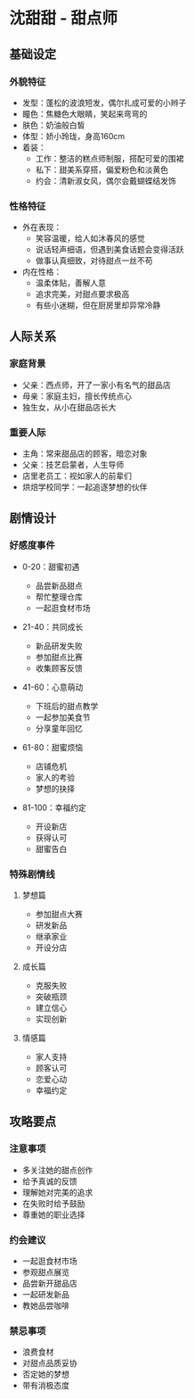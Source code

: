 # 沈甜甜 - 甜点师

## 基础设定
### 外貌特征
- 发型：蓬松的波浪短发，偶尔扎成可爱的小辫子
- 瞳色：焦糖色大眼睛，笑起来弯弯的
- 肤色：奶油般白皙
- 体型：娇小玲珑，身高160cm
- 着装：
  - 工作：整洁的糕点师制服，搭配可爱的围裙
  - 私下：甜美系穿搭，偏爱粉色和淡黄色
  - 约会：清新淑女风，偶尔会戴蝴蝶结发饰

### 性格特征
- 外在表现：
  - 笑容温暖，给人如沐春风的感觉
  - 说话轻声细语，但遇到美食话题会变得活跃
  - 做事认真细致，对待甜点一丝不苟
- 内在性格：
  - 温柔体贴，善解人意
  - 追求完美，对甜点要求极高
  - 有些小迷糊，但在厨房里却异常冷静

## 人际关系
### 家庭背景
- 父亲：西点师，开了一家小有名气的甜品店
- 母亲：家庭主妇，擅长传统点心
- 独生女，从小在甜品店长大

### 重要人际
- 主角：常来甜品店的顾客，暗恋对象
- 父亲：技艺启蒙者，人生导师
- 店里老员工：视如家人的前辈们
- 烘焙学校同学：一起追逐梦想的伙伴

## 剧情设计
### 好感度事件
- 0-20：甜蜜初遇
  - 品尝新品甜点
  - 帮忙整理仓库
  - 一起逛食材市场

- 21-40：共同成长
  - 新品研发失败
  - 参加甜点比赛
  - 收集顾客反馈

- 41-60：心意萌动
  - 下班后的甜点教学
  - 一起参加美食节
  - 分享童年回忆

- 61-80：甜蜜烦恼
  - 店铺危机
  - 家人的考验
  - 梦想的抉择

- 81-100：幸福约定
  - 开设新店
  - 获得认可
  - 甜蜜告白

### 特殊剧情线
1. 梦想篇
   - 参加甜点大赛
   - 研发新品
   - 继承家业
   - 开设分店

2. 成长篇
   - 克服失败
   - 突破瓶颈
   - 建立信心
   - 实现创新

3. 情感篇
   - 家人支持
   - 顾客认可
   - 恋爱心动
   - 幸福约定

## 攻略要点
### 注意事项
- 多关注她的甜点创作
- 给予真诚的反馈
- 理解她对完美的追求
- 在失败时给予鼓励
- 尊重她的职业选择

### 约会建议
- 一起逛食材市场
- 参观甜点展览
- 品尝新开甜品店
- 一起研发新品
- 教她品尝咖啡

### 禁忌事项
- 浪费食材
- 对甜点品质妥协
- 否定她的梦想
- 带有消极态度